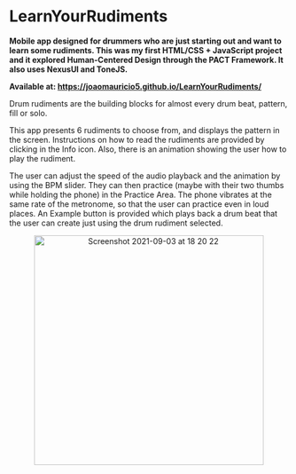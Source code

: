 # LearnYourRudiments
<b> Mobile app designed for drummers who are just starting out and want to learn some rudiments. This was my first HTML/CSS + JavaScript project and it explored Human-Centered Design through the PACT Framework. It also uses NexusUI and ToneJS.</b>

<b> Available at: https://joaomauricio5.github.io/LearnYourRudiments/ </b>

Drum rudiments are the building blocks for almost every drum beat, pattern, fill or solo. 

This app presents 6 rudiments to choose from, and displays the pattern in the screen. Instructions on how to read the rudiments are provided by clicking in the Info icon. Also, there is an animation showing the user how to play the rudiment.

The user can adjust the speed of the audio playback and the animation by using the BPM slider. They can then practice (maybe with their two thumbs while holding the phone) in the Practice Area. The phone vibrates at the same rate of the metronome, so that the user can practice even in loud places.
An Example button is provided which plays back a drum beat that the user can create just using the drum rudiment selected.

<p align="center">
<img width="414" alt="Screenshot 2021-09-03 at 18 20 22" src="https://user-images.githubusercontent.com/90060036/132043843-a51ac3c4-b36f-467f-a21b-a58c93588d11.png">
</p>


